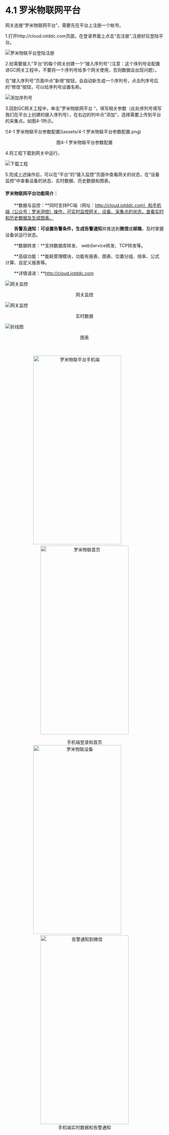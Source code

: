 # 4.1 罗米物联网平台

网关连接“罗米物联网平台”，需要先在平台上注册一个帐号。

1.打开http://cloud.iotddc.com页面，在登录界面上点击“去注册",注册好后登陆平台。

![罗米物联平台登陆注册](assets/罗米物联平台登陆注册.png)

2.给需要接入”平台“的每个网关创建一个”接入序列号“（注意：这个序列号会配置进GC网关工程中，不要将一个序列号给多个网关使用，否则数据会出现问题）。

在”接入序列号“页面中点”新增“按钮，会自动新生成一个序列号，点击列序号后的”修改“按钮，可以给序列号设置名称。

![添加序列号](assets/添加序列号.png)



3.回到GC网关工程中，单击”罗米物联网平台 “，填写相关参数（此处序列号填写我们在平台上创建的接入序列号），在右边的列中点”添加”，选择需要上传到平台的采集点。如图4-1所示。

![4-1 罗米物联平台参数配置](assets/4-1 罗米物联平台参数配置.png)

<center>图4-1 罗米物联平台参数配置</center>

4.将工程下载到网关中运行。

![下载工程](assets/下载工程.png)

5.完成上述操作后，可以在“平台”的”接入监控”页面中查看网关的状态，在“设备监控”中查看设备的状态、实时数据、历史数据和图表。



#### **罗米物联网平台功能简介：**

　　**数据与监控：**同时支持PC端（网址：http://cloud.iotddc.com）和手机端（公众号：罗米测控）操作，可实时监控网关、设备、采集点的状态，查看实时和历史数据及生成图表。

　　**告警及通知：**可设置告警条件，生成**告警通知**并推送到**微信**或**邮箱**，及时掌握设备状运行状态。

　　**数据转发：**支持数据库转发、 webService转发、TCP转发等。

　　**高级功能：**能耗管理模块，功能有报表、图表、位置分组、倍率、公式计算、自定义报表等。

　　**详情请进：**http://cloud.iotddc.com

![网关监控](assets/网关监控.png)

<center>网关监控</center>



![网关监控](assets/设备监控.png)

<center>实时数据</center>



![折线图](assets/折线图.png)

<center>图表</center>



　<div align="center">
     <img src="assets/手机端.jpg" height="600" width="280" alt="罗米物联平台手机端" />
     <span>　　　<span>
     <img src="assets/罗米物联首页.jpg" height="600" width="280" alt="罗米物联首页" />  </div>

<center>手机端登录和首页</center>



<div align="center">
     <img src="assets/罗米物联设备.jpg" height="600" width="280" alt="罗米物联设备" />
    <span>　　　<span>
        <img src="assets/微信告警通知.jpg" height="600" width="280" alt="告警通知到微信" />    </div>

<center>手机端实时数据和告警通知</center>



